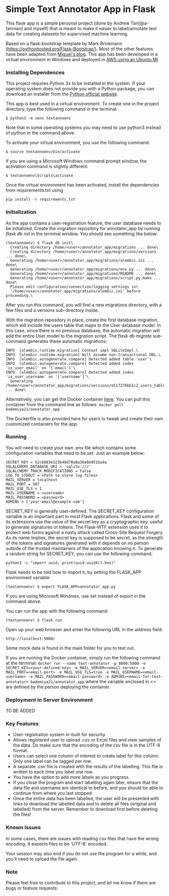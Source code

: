 # Simple Text Annotator App in Flask

This flask app is a simple personal project (done by Andrew Tan[@a-tanman] and myself) that is meant to make it easier to label/annotate text data for creating datasets for supervised machine learning.

Based on a flask-bootstrap template by Mark Brinkmann (https://pythonhosted.org/Flask-Bootstrap/). Most of the other features have been adapted from [Miguel's blog](https://blog.miguelgrinberg.com/post/the-flask-mega-tutorial-part-i-hello-world). This app has been developed in a virtual environment in Windows and deployed in [AWS using an Ubuntu MI](http://www.annotate-text.tk/).

### Installing Dependences

This project requires Python 3x to be installed in the system. If your operating system does not provide you with a Python package, you can download an installer from the [Python official website](http://python.org/download/).

This app is best used in a virtual environment. To create one in the project directory, type the following command in the terminal:

```$ python3 -m venv textannoenv```

Note that in some operating systems you may need to use python3 instead of python in the command above.

To activate your virtual environment, you use the following command:

```$ source textannoenv/bin/activate```

If you are using a Microsoft Windows command prompt window, the activation command is slightly different:

```$ textannoenv\Scripts\activate```

Once the virtual environment has been activated, install the dependencies from requirements.txt using 

```pip install -r requirements.txt```

###	Initialization
As the app contains a user-registration feature, the user database needs to be initialized. Create the migration repository for annotator_app by running *flask db init* in the terminal window. You should see something like below:

```
(textannoenv) $ flask db init\
  Creating directory /home/<user>/annotator_app/migrations ... done\
  Creating directory /home/<user>/annotator_app/migrations/versions ... done\
  Generating /home/<user>/annotator_app/migrations/alembic.ini ... done\
  Generating /home/<user>/annotator_app/migrations/env.py ... done\
  Generating /home/<user>/annotator_app/migrations/README ... done\
  Generating /home/<user>/annotator_app/migrations/script.py.mako ... done\
  Please edit configuration/connection/logging settings in\
  '/home/<user>/annotator_app/migrations/alembic.ini' before proceeding.\
 ```

After you run this command, you will find a new migrations directory, with a few files and a versions sub-directory inside.

With the migration repository in place, create the first database migration, which will include the users table that maps to the User database model. In this case, since there is no previous database, the automatic migration will add the entire User model to the migration script. The *flask db migrate* sub-command generates these automatic migrations:

```(textannoenv) $ flask db migrate -m "users table"\
INFO  [alembic.runtime.migration] Context impl SQLiteImpl.\
INFO  [alembic.runtime.migration] Will assume non-transactional DDL.\
INFO  [alembic.autogenerate.compare] Detected added table 'user'\
INFO  [alembic.autogenerate.compare] Detected added index 'ix_user_email' on '['email']'\
INFO  [alembic.autogenerate.compare] Detected added index 'ix_user_username' on '['username']'\
  Generating /home/<user>/annotator_app/migrations/versions/e517276bb1c2_users_table.py ... done\
 ```
Alternatively, you can get the Docker container [here](https://cloud.docker.com/repository/docker/bademiya21/annotator_app). You can pull this container from the command line as follows:
```docker pull bademiya21/annotator_app```

The Dockerfile is also provided here for users to tweak and create their own customized containers for the app.

### Running

You will need to create your own .env file which contains some configuration variables that need to be set. Just an example below:
```
SECRET_KEY = 52cb883e323b48d78a0a36e8e951ba4a
SQLALCHEMY_DATABASE_URI = 'sqlite:///'
SQLALCHEMY_TRACK_MODIFICATIONS = False
LOG_TO_STDOUT = <Path to store log files>
MAIL_SERVER = localhost
MAIL_PORT = 587
MAIL_USE_TLS = 1
MAIL_USERNAME = <username>
MAIL_PASSWORD = <password>
ADMINS = ['your-email@example.com']
```
SECRET_KEY is generally user-defined. The SECRET_KEY configuration variable is an important part in most Flask applications. Flask and some of its extensions use the value of the secret key as a cryptographic key, useful to generate signatures or tokens. The Flask-WTF extension uses it to protect web forms against a nasty attack called Cross-Site Request Forgery. As its name implies, the secret key is supposed to be secret, as the strength of the tokens and signatures generated with it depends on no person outside of the trusted maintainers of the application knowing it. To generate a random string for SECRET_KEY, you can use the following command:

```python3 -c "import uuid; print(uuid.uuid4().hex)"```

Flask needs to be told how to import it, by setting the FLASK_APP environment variable:

```(textannoenv) $ export FLASK_APP=annotator_app.py```

If you are using Microsoft Windows, use set instead of export in the command above.

You can run the app with the following command:

```(textannoenv) $ flask run```

Open up your web browser and enter the following URL in the address field:

```http://localhost:5000/```

Some mock data is found in the main folder for you to test out.

If you are running the Docker container, simply run the following command at the terminal:
```docker run --name text-annotator -p 8000:5000 -e SECRET_KEY=<your-defined-key> -e MAIL_SERVER=<email-server> -e MAIL_PORT=<email-port> -e MAIL_USE_TLS=true -e MAIL_USERNAME=<email-username> -e MAIL_PASSWORD=<email-password> -e ADMINS=<email-for-text-annotator> bademiya21/annotator_app```
where the variable enclosed in <> are defined by the person deploying the container.

### Deployment in Server Environment

TO BE ADDED

### Key Features

-	User-registration system in-built for security
- 	Allows registered user to upload .csv or Excel files and view samples of the data. Do make sure that the encoding of the csv file is in the UTF-8 format.
- 	Users can select one column of interest to create label for this column. Only one label can be tagged per row.
- 	A separate .csv file is created with the results of the labelling. This file is written to each time you label one row.
- 	You have the option to add more labels as you progress.
- 	If you close the program and start labelling again later, ensure that the data file and username are identical to before, and you should be able to continue from where you last stopped
- 	Once the entire data has been labelled, the user will be presented with links to download the labelled data and to delete all files (original and labelled) from the server. Remember to download first before deleting the files!

### Known Issues

In some cases, there are issues with reading csv files that have the wrong encoding. It expects files to be 'UTF-8' encoded.

Your session may also end if you do not use the program for a while, and you'll need to upload the file again.

### Note

Please feel free to contribute to this project, and let me know if there are bugs or feature requests.
